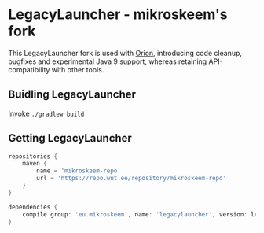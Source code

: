 # LegacyLauncher - mikroskeem's fork

This LegacyLauncher fork is used with [Orion](https://github.com/OrionMinecraft/Orion), introducing code cleanup,
bugfixes and experimental Java 9 support, whereas retaining API-compatibility with other tools.

## Buidling LegacyLauncher
Invoke `./gradlew build`

## Getting LegacyLauncher
```groovy
repositories {
    maven {
        name = 'mikroskeem-repo'
        url = 'https://repo.wut.ee/repository/mikroskeem-repo'
    }
}

dependencies {
    compile group: 'eu.mikroskeem', name: 'legacylauncher', version: legacylauncher_version
}
```